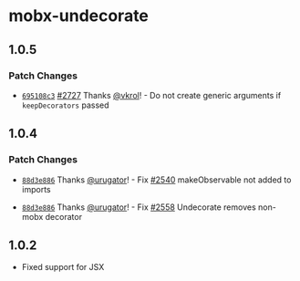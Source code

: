 # mobx-undecorate

## 1.0.5

### Patch Changes

-   [`695108c3`](https://github.com/mobxjs/mobx/commit/695108c38d60a05cc9cef01b07e06109b1333017) [#2727](https://github.com/mobxjs/mobx/pull/2727) Thanks [@vkrol](https://github.com/vkrol)! - Do not create generic arguments if `keepDecorators` passed

## 1.0.4

### Patch Changes

-   [`88d3e886`](https://github.com/mobxjs/mobx/commit/88d3e88656ad0add08039ede42041102b895a95e) Thanks [@urugator](https://github.com/urugator)! - Fix [#2540](https://github.com/mobxjs/mobx/issues/2540) makeObservable not added to imports

*   [`88d3e886`](https://github.com/mobxjs/mobx/commit/88d3e88656ad0add08039ede42041102b895a95e) Thanks [@urugator](https://github.com/urugator)! - Fix [#2558](https://github.com/mobxjs/mobx/issues/2558) Undecorate removes non-mobx decorator

## 1.0.2

-   Fixed support for JSX
